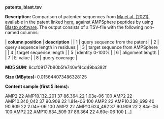 **patents_blast.tsv**

**Description:**	Comparison of patented sequences from [Ma et al. (2021)](https://www.nature.com/articles/s41587-022-01226-0),
                        available in the patent linked [here](https://app.dimensions.ai/details/patent/WO-2022037681-A1),
                        against AMPSphere peptides by using [Blastp software](https://ftp.ncbi.nlm.nih.gov/blast/executables/blast+/LATEST/). The output
                        consists of a TSV-file with the following non-named columns:

| **column position** | **description** |
| 1 | query sequence from the patent |
| 2 | query sequence length in residues |
| 3 | target sequence from AMPSphere |
| 4 | target sequence length |
| 5 | identity 0-100% |
| 6 | alignment length |
| 7 | E-value |
| 8 | query coverage |

**MD5 SUM:**	8ccf09177b80b5fe740ef4cd49ba382f

**Size (MBytes):**	0.015644073486328125

**Content sample (first 5 items):**

AMP2	22	AMP10.132_201	37	86.364	22	1.03e-06	100
AMP2	22	AMP10.340_042	37	90.909	22	1.81e-06	100
AMP2	22	AMP10.238_699	40	90.909	22	2.04e-06	100
AMP2	22	AMP10.624_462	37	90.909	22	2.84e-06	100
AMP2	22	AMP10.634_509	37	86.364	22	4.60e-06	100
[...]
